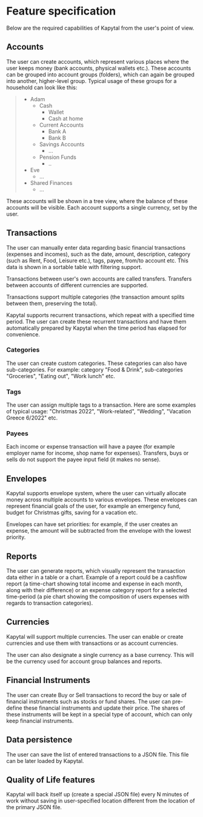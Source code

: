 # Feature specification

Below are the required capabilities of Kapytal from the user's point of view.

## Accounts
The user can create accounts, which represent various places where the user keeps money (bank accounts, physical wallets etc.). These accounts can be grouped into account groups (folders), which can again be grouped into another, higher-level group. Typical usage of these groups for a household can look like this:

> - Adam
>   - Cash
>       - Wallet
>       - Cash at home
>   - Current Accounts
>       - Bank A
>       - Bank B
>   - Savings Accounts
>       - ...
>   - Pension Funds
>       - ..
> - Eve
>   - ...
> - Shared Finances
>   - ...    

These accounts will be shown in a tree view, where the balance of these accounts will be visible. Each account supports a single currency, set by the user.

## Transactions

The user can manually enter data regarding basic financial transactions (expenses and incomes), such as the date, amount, description, category (such as Rent, Food, Leisure etc.), tags, payee, from/to account etc. This data is shown in a sortable table with filtering support.

Transactions between user's own accounts are called transfers. Transfers between accounts of different currencies are supported.

Transactions support multiple categories (the transaction amount splits between them, preserving the total).

Kapytal supports recurrent transactions, which repeat with a specified time period. The user can create these recurrent transactions and have them automatically prepared by Kapytal when the time period has elapsed for convenience.

### Categories

The user can create custom categories. These categories can also have sub-categories. For example: category "Food & Drink", sub-categories "Groceries", "Eating out", "Work lunch" etc.

### Tags

The user can assign multiple tags to a transaction. Here are some examples of typical usage: "Christmas 2022", "Work-related", "Wedding", "Vacation Greece 6/2022" etc.

### Payees

Each income or expense transaction will have a payee (for example employer name for income, shop name for expenses). Transfers, buys or sells do not support the payee input field (it makes no sense).

## Envelopes

Kapytal supports envelope system, where the user can virtually allocate money across multiple accounts to various envelopes. These envelopes can represent financial goals of the user, for example an emergency fund, budget for Christmas gifts, saving for a vacation etc.

Envelopes can have set priorities: for example, if the user creates an expense, the amount will be subtracted from the envelope with the lowest priority.

## Reports

The user can generate reports, which visually represent the transaction data either in a table or a chart. Example of a report could be a cashflow report (a time-chart showing total income and expense in each month, along with their difference) or an expense category report for a selected time-period (a pie chart showing the composition of users expenses with regards to transaction categories).

## Currencies

Kapytal will support multiple currencies. The user can enable or create currencies and use them with transactions or as account currencies. 

The user can also designate a single currency as a base currency. This will be the currency used for account group balances and reports.

## Financial Instruments

The user can create Buy or Sell transactions to record the buy or sale of financial instruments such as stocks or fund shares. The user can pre-define these financial instruments and update their price. The shares of these instruments will be kept in a special type of account, which can only keep financial instruments.

## Data persistence

The user can save the list of entered transactions to a JSON file. This file can be later loaded by Kapytal.

## Quality of Life features

Kapytal will back itself up (create a special JSON file) every N minutes of work without saving in user-specified location different from the location of the primary JSON file.